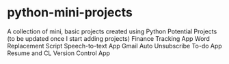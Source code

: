 # python-mini-projects
A collection of mini, basic projects created using Python
Potential Projects (to be updated once I start adding projects)
Finance Tracking App
Word Replacement Script
Speech-to-text App
Gmail Auto Unsubscribe
To-do App
Resume and CL Version Control App
